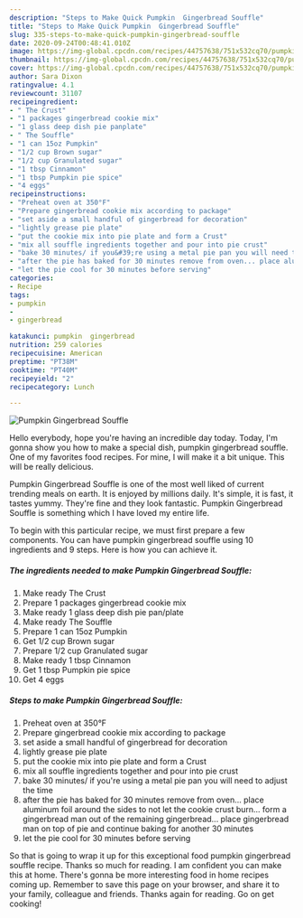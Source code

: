 ```yaml
---
description: "Steps to Make Quick Pumpkin  Gingerbread Souffle"
title: "Steps to Make Quick Pumpkin  Gingerbread Souffle"
slug: 335-steps-to-make-quick-pumpkin-gingerbread-souffle
date: 2020-09-24T00:48:41.010Z
image: https://img-global.cpcdn.com/recipes/44757638/751x532cq70/pumpkin-gingerbread-souffle-recipe-main-photo.jpg
thumbnail: https://img-global.cpcdn.com/recipes/44757638/751x532cq70/pumpkin-gingerbread-souffle-recipe-main-photo.jpg
cover: https://img-global.cpcdn.com/recipes/44757638/751x532cq70/pumpkin-gingerbread-souffle-recipe-main-photo.jpg
author: Sara Dixon
ratingvalue: 4.1
reviewcount: 31107
recipeingredient:
- " The Crust"
- "1 packages gingerbread cookie mix"
- "1 glass deep dish pie panplate"
- " The Souffle"
- "1 can 15oz Pumpkin"
- "1/2 cup Brown sugar"
- "1/2 cup Granulated sugar"
- "1 tbsp Cinnamon"
- "1 tbsp Pumpkin pie spice"
- "4 eggs"
recipeinstructions:
- "Preheat oven at 350°F"
- "Prepare gingerbread cookie mix according to package"
- "set aside a small handful of gingerbread for decoration"
- "lightly grease pie plate"
- "put the cookie mix into pie plate and form a Crust"
- "mix all souffle ingredients together and pour into pie crust"
- "bake 30 minutes/ if you&#39;re using a metal pie pan you will need to adjust the time"
- "after the pie has baked for 30 minutes remove from oven... place aluminum foil around the sides to not let the cookie crust burn... form a gingerbread man out of the remaining gingerbread... place gingerbread man on top of pie and continue baking for another 30 minutes"
- "let the pie cool for 30 minutes before serving"
categories:
- Recipe
tags:
- pumpkin
- 
- gingerbread

katakunci: pumpkin  gingerbread 
nutrition: 259 calories
recipecuisine: American
preptime: "PT38M"
cooktime: "PT40M"
recipeyield: "2"
recipecategory: Lunch

---
```



![Pumpkin  Gingerbread Souffle](https://img-global.cpcdn.com/recipes/44757638/751x532cq70/pumpkin-gingerbread-souffle-recipe-main-photo.jpg)

Hello everybody, hope you're having an incredible day today. Today, I'm gonna show you how to make a special dish, pumpkin  gingerbread souffle. One of my favorites food recipes. For mine, I will make it a bit unique. This will be really delicious.



Pumpkin  Gingerbread Souffle is one of the most well liked of current trending meals on earth. It is enjoyed by millions daily. It's simple, it is fast, it tastes yummy. They're fine and they look fantastic. Pumpkin  Gingerbread Souffle is something which I have loved my entire life.


To begin with this particular recipe, we must first prepare a few components. You can have pumpkin  gingerbread souffle using 10 ingredients and 9 steps. Here is how you can achieve it.

<!--inarticleads1-->

##### The ingredients needed to make Pumpkin  Gingerbread Souffle:

1. Make ready  The Crust
1. Prepare 1 packages gingerbread cookie mix
1. Make ready 1 glass deep dish pie pan/plate
1. Make ready  The Souffle
1. Prepare 1 can 15oz Pumpkin
1. Get 1/2 cup Brown sugar
1. Prepare 1/2 cup Granulated sugar
1. Make ready 1 tbsp Cinnamon
1. Get 1 tbsp Pumpkin pie spice
1. Get 4 eggs




<!--inarticleads2-->

##### Steps to make Pumpkin  Gingerbread Souffle:

1. Preheat oven at 350°F
1. Prepare gingerbread cookie mix according to package
1. set aside a small handful of gingerbread for decoration
1. lightly grease pie plate
1. put the cookie mix into pie plate and form a Crust
1. mix all souffle ingredients together and pour into pie crust
1. bake 30 minutes/ if you&#39;re using a metal pie pan you will need to adjust the time
1. after the pie has baked for 30 minutes remove from oven... place aluminum foil around the sides to not let the cookie crust burn... form a gingerbread man out of the remaining gingerbread... place gingerbread man on top of pie and continue baking for another 30 minutes
1. let the pie cool for 30 minutes before serving




So that is going to wrap it up for this exceptional food pumpkin  gingerbread souffle recipe. Thanks so much for reading. I am confident you can make this at home. There's gonna be more interesting food in home recipes coming up. Remember to save this page on your browser, and share it to your family, colleague and friends. Thanks again for reading. Go on get cooking!
